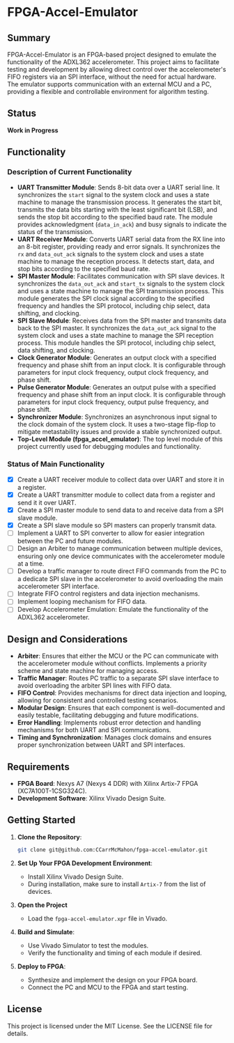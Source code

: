 # FPGA-Accel-Emulator

## Summary

FPGA-Accel-Emulator is an FPGA-based project designed to emulate the functionality of the ADXL362 accelerometer. This project aims to facilitate testing and development by allowing direct control over the accelerometer's FIFO registers via an SPI interface, without the need for actual hardware. The emulator supports communication with an external MCU and a PC, providing a flexible and controllable environment for algorithm testing.

## Status

**Work in Progress**

## Functionality

### Description of Current Functionality

-   **UART Transmitter Module**: Sends 8-bit data over a UART serial line. It synchronizes the `start` signal to the system clock and uses a state machine to manage the transmission process. It generates the start bit, transmits the data bits starting with the least significant bit (LSB), and sends the stop bit according to the specified baud rate. The module provides acknowledgment (`data_in_ack`) and busy signals to indicate the status of the transmission.
-   **UART Receiver Module**: Converts UART serial data from the RX line into an 8-bit register, providing ready and error signals. It synchronizes the `rx` and `data_out_ack` signals to the system clock and uses a state machine to manage the reception process. It detects start, data, and stop bits according to the specified baud rate.
-   **SPI Master Module**: Facilitates communication with SPI slave devices. It synchronizes the `data_out_ack` and `start_tx` signals to the system clock and uses a state machine to manage the SPI transmission process. This module generates the SPI clock signal according to the specified frequency and handles the SPI protocol, including chip select, data shifting, and clocking.
-   **SPI Slave Module**: Receives data from the SPI master and transmits data back to the SPI master. It synchronizes the `data_out_ack` signal to the system clock and uses a state machine to manage the SPI reception process. This module handles the SPI protocol, including chip select, data shifting, and clocking.
-   **Clock Generator Module**: Generates an output clock with a specified frequency and phase shift from an input clock. It is configurable through parameters for input clock frequency, output clock frequency, and phase shift.
-   **Pulse Generator Module**: Generates an output pulse with a specified frequency and phase shift from an input clock. It is configurable through parameters for input clock frequency, output pulse frequency, and phase shift.
-   **Synchronizer Module**: Synchronizes an asynchronous input signal to the clock domain of the system clock. It uses a two-stage flip-flop to mitigate metastability issues and provide a stable synchronized output.
-   **Top-Level Module (fpga_accel_emulator)**: The top level module of this project currently used for debugging modules and functionality.

### Status of Main Functionality

-   [x] Create a UART receiver module to collect data over UART and store it in a register.
-   [x] Create a UART transmitter module to collect data from a register and send it it over UART.
-   [x] Create a SPI master module to send data to and receive data from a SPI slave module.
-   [x] Create a SPI slave module so SPI masters can properly transmit data.
-   [ ] Implement a UART to SPI converter to allow for easier integration between the PC and future modules.
-   [ ] Design an Arbiter to manage communication between multiple devices, ensuring only one device communicates with the accelerometer module at a time.
-   [ ] Develop a traffic manager to route direct FIFO commands from the PC to a dedicate SPI slave in the accelerometer to avoid overloading the main accelerometer SPI interface.
-   [ ] Integrate FIFO control registers and data injection mechanisms.
-   [ ] Implement looping mechanism for FIFO data.
-   [ ] Develop Accelerometer Emulation: Emulate the functionality of the ADXL362 accelerometer.

## Design and Considerations

-   **Arbiter**: Ensures that either the MCU or the PC can communicate with the accelerometer module without conflicts. Implements a priority scheme and state machine for managing access.
-   **Traffic Manager**: Routes PC traffic to a separate SPI slave interface to avoid overloading the arbiter SPI lines with FIFO data.
-   **FIFO Control**: Provides mechanisms for direct data injection and looping, allowing for consistent and controlled testing scenarios.
-   **Modular Design**: Ensures that each component is well-documented and easily testable, facilitating debugging and future modifications.
-   **Error Handling**: Implements robust error detection and handling mechanisms for both UART and SPI communications.
-   **Timing and Synchronization**: Manages clock domains and ensures proper synchronization between UART and SPI interfaces.

## Requirements

-   **FPGA Board**: Nexys A7 (Nexys 4 DDR) with Xilinx Artix-7 FPGA (XC7A100T-1CSG324C).
-   **Development Software**: Xilinx Vivado Design Suite.

## Getting Started

1. **Clone the Repository**:

    ```bash
    git clone git@github.com:CCarrMcMahon/fpga-accel-emulator.git
    ```

2. **Set Up Your FPGA Development Environment**:

    - Install Xilinx Vivado Design Suite.
    - During installation, make sure to install `Artix-7` from the list of devices.

3. **Open the Project**

    - Load the `fpga-accel-emulator.xpr` file in Vivado.

4. **Build and Simulate**:

    - Use Vivado Simulator to test the modules.
    - Verify the functionality and timing of each module if desired.

5. **Deploy to FPGA**:

    - Synthesize and implement the design on your FPGA board.
    - Connect the PC and MCU to the FPGA and start testing.

## License

This project is licensed under the MIT License. See the LICENSE file for details.
